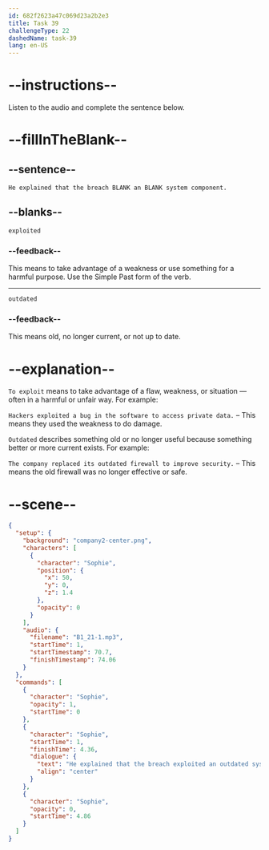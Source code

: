 ```yaml
---
id: 682f2623a47c069d23a2b2e3
title: Task 39
challengeType: 22
dashedName: task-39
lang: en-US
---
```


<!-- (Audio) Sophie: He explained that the breach exploited an outdated system component. -->

# --instructions--

Listen to the audio and complete the sentence below.

# --fillInTheBlank--

## --sentence--

`He explained that the breach BLANK an BLANK system component.`

## --blanks--

`exploited`

### --feedback--

This means to take advantage of a weakness or use something for a harmful purpose. Use the Simple Past form of the verb.

---

`outdated`

### --feedback--

This means old, no longer current, or not up to date.

# --explanation--

`To exploit` means to take advantage of a flaw, weakness, or situation — often in a harmful or unfair way. For example:

`Hackers exploited a bug in the software to access private data.` – This means they used the weakness to do damage.

`Outdated` describes something old or no longer useful because something better or more current exists. For example:

`The company replaced its outdated firewall to improve security.` – This means the old firewall was no longer effective or safe.

# --scene--

```json
{
  "setup": {
    "background": "company2-center.png",
    "characters": [
      {
        "character": "Sophie",
        "position": {
          "x": 50,
          "y": 0,
          "z": 1.4
        },
        "opacity": 0
      }
    ],
    "audio": {
      "filename": "B1_21-1.mp3",
      "startTime": 1,
      "startTimestamp": 70.7,
      "finishTimestamp": 74.06
    }
  },
  "commands": [
    {
      "character": "Sophie",
      "opacity": 1,
      "startTime": 0
    },
    {
      "character": "Sophie",
      "startTime": 1,
      "finishTime": 4.36,
      "dialogue": {
        "text": "He explained that the breach exploited an outdated system component.",
        "align": "center"
      }
    },
    {
      "character": "Sophie",
      "opacity": 0,
      "startTime": 4.86
    }
  ]
}
```
